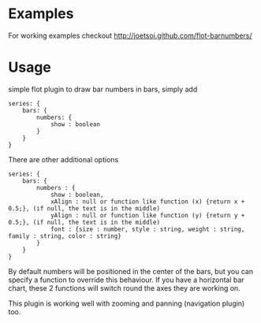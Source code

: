 Examples
========
For working examples checkout http://joetsoi.github.com/flot-barnumbers/

Usage
=====
simple flot plugin to draw bar numbers in bars, simply add

    series: {
        bars: {
            numbers: {
                show : boolean
            }
        }
    }

There are other additional options

    series: {
        bars: {
            numbers : {
                show : boolean,
                xAlign : null or function like function (x) {return x + 0.5;}, (if null, the text is in the middle)
                yAlign : null or function like function (y) {return y + 0.5;}, (if null, the text is in the middle)
                font : {size : number, style : string, weight : string, family : string, color : string}
            }
        }
    }

By default numbers will be positioned in the center of the bars, but you can specify a function to override this behaviour.
If you have a horizontal bar chart, these 2 functions will switch round the axes they are working on.

This plugin is working well with zooming and panning (navigation plugin) too.
